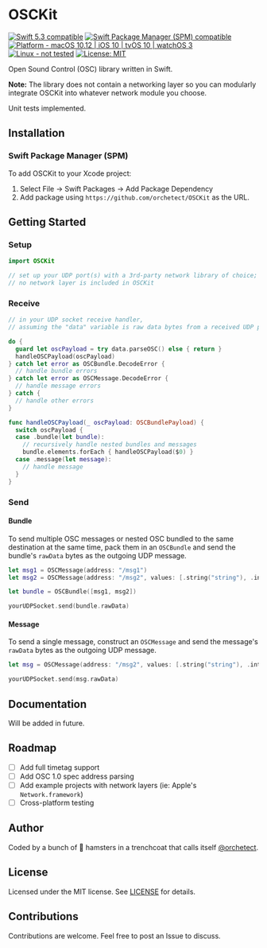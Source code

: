 # OSCKit

<p>
<a href="https://developer.apple.com/swift">
<img src="https://img.shields.io/badge/Swift%205.3-compatible-orange.svg?style=flat"
	 alt="Swift 5.3 compatible" /></a>
<a href="#installation">
<img src="https://img.shields.io/badge/SPM-compatible-orange.svg?style=flat"
	 alt="Swift Package Manager (SPM) compatible" /></a>
<a href="https://developer.apple.com/swift">
<img src="https://img.shields.io/badge/platform-macOS%2010.12%20|%20iOS%2010%20|%20tvOS%2010%20|%20watchOS%203-green.svg?style=flat"
	 alt="Platform - macOS 10.12 | iOS 10 | tvOS 10 | watchOS 3" /></a>
<a href="#contributions">
<img src="https://img.shields.io/badge/Linux-not%20tested-black.svg?style=flat"
	 alt="Linux - not tested" /></a>
<a href="https://github.com/orchetect/OSCKit/blob/main/LICENSE">
<img src="http://img.shields.io/badge/license-MIT-blue.svg?style=flat"
	 alt="License: MIT" /></a>

Open Sound Control (OSC) library written in Swift.

**Note:** The library does not contain a networking layer so you can modularly integrate OSCKit into whatever network module you choose.

Unit tests implemented.

## Installation

### Swift Package Manager (SPM)

To add OSCKit to your Xcode project:

1. Select File → Swift Packages → Add Package Dependency
2. Add package using  `https://github.com/orchetect/OSCKit` as the URL.

## Getting Started

### Setup

```swift
import OSCKit

// set up your UDP port(s) with a 3rd-party network library of choice;
// no network layer is included in OSCKit
```

### Receive

```swift
// in your UDP socket receive handler,
// assuming the "data" variable is raw data bytes from a received UDP packet:

do {
  guard let oscPayload = try data.parseOSC() else { return }
  handleOSCPayload(oscPayload)
} catch let error as OSCBundle.DecodeError {
  // handle bundle errors
} catch let error as OSCMessage.DecodeError {
  // handle message errors
} catch {
  // handle other errors
}

func handleOSCPayload(_ oscPayload: OSCBundlePayload) {
  switch oscPayload {
  case .bundle(let bundle):
    // recursively handle nested bundles and messages
    bundle.elements.forEach { handleOSCPayload($0) }
  case .message(let message):
    // handle message
  }
}
```

### Send

#### Bundle

To send multiple OSC messages or nested OSC bundled to the same destination at the same time, pack them in an `OSCBundle` and send the bundle's `rawData` bytes as the outgoing UDP message.

```swift
let msg1 = OSCMessage(address: "/msg1")
let msg2 = OSCMessage(address: "/msg2", values: [.string("string"), .int32(123)])

let bundle = OSCBundle([msg1, msg2])

yourUDPSocket.send(bundle.rawData)
```

#### Message

To send a single message, construct an `OSCMessage` and send the message's `rawData` bytes as the outgoing UDP message.

```swift
let msg = OSCMessage(address: "/msg2", values: [.string("string"), .int32(123)])

yourUDPSocket.send(msg.rawData)
```

## Documentation

Will be added in future.

## Roadmap

- [ ] Add full timetag support
- [ ] Add OSC 1.0 spec address parsing
- [ ] Add example projects with network layers (ie: Apple's `Network.framework`)
- [ ] Cross-platform testing

## Author

Coded by a bunch of 🐹 hamsters in a trenchcoat that calls itself [@orchetect](https://github.com/orchetect).

## License

Licensed under the MIT license. See [LICENSE](https://github.com/orchetect/OSCKit/blob/master/LICENSE) for details.

## Contributions

Contributions are welcome. Feel free to post an Issue to discuss.
